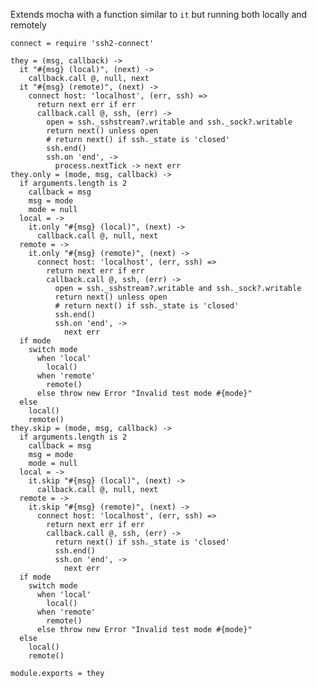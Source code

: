 
Extends mocha with a function similar to `it` but 
running both locally and remotely

    connect = require 'ssh2-connect'

    they = (msg, callback) ->
      it "#{msg} (local)", (next) ->
        callback.call @, null, next
      it "#{msg} (remote)", (next) ->
        connect host: 'localhost', (err, ssh) =>
          return next err if err
          callback.call @, ssh, (err) ->
            open = ssh._sshstream?.writable and ssh._sock?.writable
            return next() unless open
            # return next() if ssh._state is 'closed'
            ssh.end()
            ssh.on 'end', ->
              process.nextTick -> next err
    they.only = (mode, msg, callback) ->
      if arguments.length is 2
        callback = msg
        msg = mode
        mode = null
      local = ->
        it.only "#{msg} (local)", (next) ->
          callback.call @, null, next
      remote = ->
        it.only "#{msg} (remote)", (next) ->
          connect host: 'localhost', (err, ssh) =>
            return next err if err
            callback.call @, ssh, (err) ->
              open = ssh._sshstream?.writable and ssh._sock?.writable
              return next() unless open
              # return next() if ssh._state is 'closed'
              ssh.end()
              ssh.on 'end', ->
                next err
      if mode
        switch mode
          when 'local'
            local()
          when 'remote'
            remote()
          else throw new Error "Invalid test mode #{mode}"
      else
        local()
        remote()
    they.skip = (mode, msg, callback) ->
      if arguments.length is 2
        callback = msg
        msg = mode
        mode = null
      local = ->
        it.skip "#{msg} (local)", (next) ->
          callback.call @, null, next
      remote = ->
        it.skip "#{msg} (remote)", (next) ->
          connect host: 'localhost', (err, ssh) =>
            return next err if err
            callback.call @, ssh, (err) ->
              return next() if ssh._state is 'closed'
              ssh.end()
              ssh.on 'end', ->
                next err
      if mode
        switch mode
          when 'local'
            local()
          when 'remote'
            remote()
          else throw new Error "Invalid test mode #{mode}"
      else
        local()
        remote()

    module.exports = they
